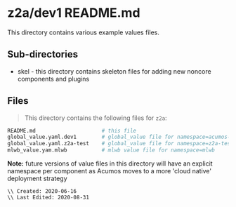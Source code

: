 # z2a/dev1 README.md

This directory contains various example values files.

## Sub-directories

* skel - this directory contains skeleton files for adding new noncore
components and plugins

## Files

>This directory contains the following files for `z2a`:

```bash
README.md                     # this file
global_value.yaml.dev1        # global_value file for namespace=acumos-dev1
global_value.yaml.z2a-test    # global_value file for namespace=z2a-test
mlwb_value.yam.mlwb           # mlwb value file for namespace=mlwb
```

**Note:**  future versions of value files in this directory will have an
explicit namespace per component as Acumos moves to a more 'cloud native'
deployment strategy

```
\\ Created: 2020-06-16
\\ Last Edited: 2020-08-31
```
